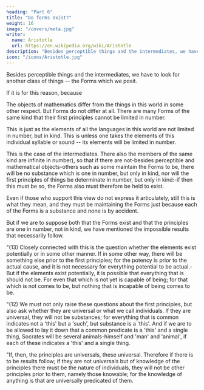 ```yaml
---
heading: "Part 6"
title: "Do forms exist?"
weight: 16
image: "/covers/meta.jpg"
writer:
  name: Aristotle 
  url: https://en.wikipedia.org/wiki/Aristotle
description: "Besides perceptible things and the intermediates, we have to look for another class of things -- the Forms which we posit. "
icon: "/icons/Aristotle.jpg"
---
```



Besides perceptible things and the intermediates, we have to look for another class of things -- the Forms which we posit. 

If it is for this reason, because

The objects of mathematics differ from the things in this world in some other respect. But Forms do not differ at all. There are many Forms of the same kind that their first principles cannot be limited in number. 

This is just as the elements of all the languages in this world are not limited in number, but in kind. This is unless one takes the elements of this individual syllable or sound -- its elements will be limited in number.  

This is the case of the intermediates. There also the members of the same kind are infinite in number), so that if there are not-besides perceptible and mathematical objects-others such as some maintain the Forms to be, there will be no substance which is one in number, but only in kind, nor will the first principles of things be determinate in number, but only in kind:-if then this must be so, the Forms also must therefore be held to exist. 

Even if those who support this view do not express it articulately, still this is what they mean, and they must be maintaining the Forms just because each of the Forms is a substance and none is by accident.

But if we are to suppose both that the Forms exist and that the principles are one in number, not in kind, we have mentioned the impossible results that necessarily follow.


"(13) Closely connected with this is the question whether the elements exist potentially or in some other manner. If in some other way, there will be something else prior to the first principles; for the potency is prior to the actual cause, and it is not necessary for everything potential to be actual.-But if the elements exist potentially, it is possible that everything that is should not be. For even that which is not yet is capable of being; for that which is not comes to be, but nothing that is incapable of being comes to be.

"(12) We must not only raise these questions about the first principles, but also ask whether they are universal or what we call individuals. If they are universal, they will not be substances; for everything that is common indicates not a 'this' but a 'such', but substance is a 'this'. And if we are to be allowed to lay it down that a common predicate is a 'this' and a single thing, Socrates will be several animals-himself and 'man' and 'animal', if each of these indicates a 'this' and a single thing.

"If, then, the principles are universals, these universal. Therefore if there is to be results follow; if they are not universals but of knowledge of the principles there must be the nature of individuals, they will not be other principles prior to them, namely those knowable; for the knowledge of anything is that are universally predicated of them.
